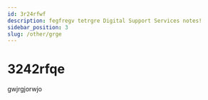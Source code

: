 ```yaml
---
id: 3r24rfwf
description: fegfregv tetrgre Digital Support Services notes!
sidebar_position: 3
slug: /other/grge
---
```


# 3242rfqe


gwjrgjorwjo